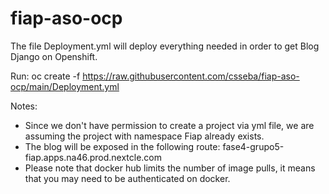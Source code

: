 # fiap-aso-ocp

The file Deployment.yml will deploy everything needed in order to get Blog Django on Openshift.

Run:
oc create -f https://raw.githubusercontent.com/csseba/fiap-aso-ocp/main/Deployment.yml

Notes:
  - Since we don't have permission to create a project via yml file, we are assuming the project with namespace Fiap already exists.
  - The blog will be exposed in the following route: fase4-grupo5-fiap.apps.na46.prod.nextcle.com
  - Please note that docker hub limits the number of image pulls, it means that you may need to be authenticated on docker.
